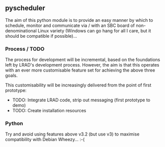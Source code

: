 ## pyscheduler

The aim of this python module is to provide an easy manner by which to 
schedule, monitor and communicate via / with an SBC board of non-denominational 
Linux variety (Windows can go hang for all I care, but it should be 
compatible if possible)...

### Process / TODO

The process for development will be incremental, based on the foundations 
left by LRAD's development process. However, the aim is that this operates
with an ever more customisable feature set for achieving the above three 
goals. 

This customisability will be increasingly delivered from the point of first
prototype:

- TODO: Integrate LRAD code, strip out messaging (first prototype to demo)
- TODO: Create installation resources

### Python

Try and avoid using features above v3.2 (but use v3) to maximise compatibility 
with Debian Wheezy... :-(
